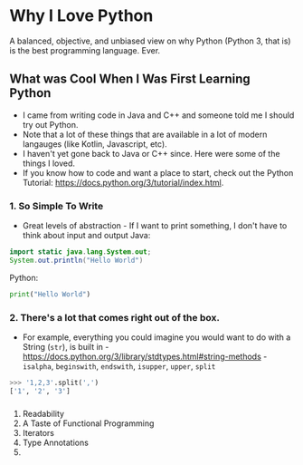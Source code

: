 # Why I Love Python
A balanced, objective, and unbiased view on why Python (Python 3, that is) is the best programming language. Ever.

## What was Cool When I Was First Learning Python
- I came from writing code in Java and C++ and someone told me I should try out Python. 
- Note that a lot of these things that are available in a lot of modern langauges (like Kotlin, Javascript, etc).
- I haven't yet gone back to Java or C++ since. Here were some of the things I loved.
- If you know how to code and want a place to start, check out the Python Tutorial: https://docs.python.org/3/tutorial/index.html.

### 1. So Simple To Write
- Great levels of abstraction
         - If I want to print something, I don't have to think about input and output
Java:
```java
import static java.lang.System.out;
System.out.println("Hello World")
```

Python:
```python
print("Hello World")
```

### 2. There's a lot that comes right out of the box.
- For example, everything you could imagine you would want to do with a String (`str`), is built in
        - https://docs.python.org/3/library/stdtypes.html#string-methods
        - `isalpha`, `beginswith`, `endswith`, `isupper`, `upper`, `split`
 ```python
 >>> '1,2,3'.split(',')
['1', '2', '3']
```

###

1. Readability
2. A Taste of Functional Programming
3. Iterators
4. Type Annotations 
5. 
